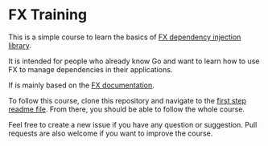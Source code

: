 # FX Training

This is a simple course to learn the basics of [FX dependency injection library](https://github.com/uber-go/fx).

It is intended for people who already know Go and want to learn how to use FX to manage dependencies in their applications.

If is mainly based on the [FX documentation](https://uber-go.github.io/fx/get-started/).

To follow this course, clone this repository and navigate to the [first step readme file](step-00/README.md). From there, you should be able to follow the whole course.

Feel free to create a new issue if you have any question or suggestion. Pull requests are also welcome if you want to improve the course.